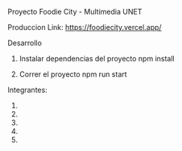 Proyecto Foodie City - Multimedia UNET

Produccion
Link: https://foodiecity.vercel.app/

Desarrollo

1. Instalar dependencias del proyecto
   npm install

2. Correr el proyecto
   npm run start

Integrantes:

1.
2.
3.
4.
5.
